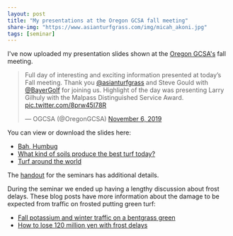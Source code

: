 ```yaml
---
layout: post
title: "My presentations at the Oregon GCSA fall meeting"
share-img: "https://www.asianturfgrass.com/img/micah_akoni.jpg"
tags: [seminar]
---
```


I've now uploaded my presentation slides shown at the [Oregon GCSA's](https://twitter.com/OregonGCSA/status/1192230165444608000?s=20) fall meeting.

<blockquote class="twitter-tweet"><p lang="en" dir="ltr">Full day of interesting and exciting information presented at today’s Fall meeting. Thank you <a href="https://twitter.com/asianturfgrass?ref_src=twsrc%5Etfw">@asianturfgrass</a> and Steve Gould with <a href="https://twitter.com/BayerGolf?ref_src=twsrc%5Etfw">@BayerGolf</a> for joining us. Highlight of the day was presenting Larry Gilhuly with the Malpass Distinguished Service Award. <a href="https://t.co/8prw45I78R">pic.twitter.com/8prw45I78R</a></p>&mdash; OGCSA (@OregonGCSA) <a href="https://twitter.com/OregonGCSA/status/1192230165444608000?ref_src=twsrc%5Etfw">November 6, 2019</a></blockquote> <script async src="https://platform.twitter.com/widgets.js" charset="utf-8"></script> 

You can view or download the slides here:

* [Bah, Humbug](https://speakerdeck.com/micahwoods/bah-humbug)
* [What kind of soils produce the best turf today?](https://speakerdeck.com/micahwoods/soil-conditions-for-the-best-turf-today)
* [Turf around the world](https://speakerdeck.com/micahwoods/turf-around-the-world)

The [handout](http://www.seminar.asianturfgrass.com/201911_ogcsa_handout.pdf) for the seminars has additional details.

During the seminar we ended up having a lengthy discussion about frost delays. These blog posts have more information about the damage to be expected from traffic on frosted putting green turf:

* [Fall potassium and winter traffic on a bentgrass green](https://www.blog.asianturfgrass.com/2016/11/fall-potassium-and-winter-traffic-on-a-bentgrass-green.html)
* [How to lose 120 million yen with frost delays](https://www.blog.asianturfgrass.com/2016/12/how-to-lose-120-million-yen-with-frost-delays.html)


